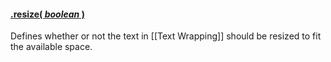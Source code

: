 #### <a name="boolean" href="#boolean">.resize( *boolean* )</a>

Defines whether or not the text in [[Text Wrapping]] should be resized to fit the available space.
